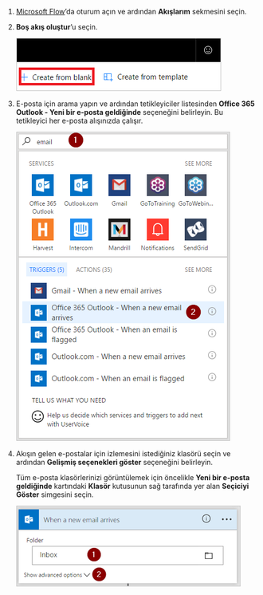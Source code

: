 1. [Microsoft Flow](https://flow.microsoft.com)’da oturum açın ve ardından **Akışlarım** sekmesini seçin.
2. **Boş akış oluştur**’u seçin.
   
    ![Boş akış](media/email-triggers/email-triggers-create-blank.png)
3. E-posta için arama yapın ve ardından tetikleyiciler listesinden **Office 365 Outlook - Yeni bir e-posta geldiğinde** seçeneğini belirleyin. Bu tetikleyici her e-posta alışınızda çalışır.
   
    ![E-posta tetikleyicisi](media/email-triggers/email-triggers-1.png)
4. Akışın gelen e-postalar için izlemesini istediğiniz klasörü seçin ve ardından **Gelişmiş seçenekleri göster** seçeneğini belirleyin.
   
     Tüm e-posta klasörlerinizi görüntülemek için öncelikle **Yeni bir e-posta geldiğinde** kartındaki **Klasör** kutusunun sağ tarafında yer alan **Seçiciyi Göster** simgesini seçin.
   
    ![Klasör özelliği](media/email-triggers/email-triggers-subject-folder.png)

